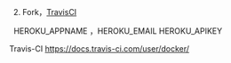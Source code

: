 
2. Fork，[TravisCI](https://travis-ci.org/profile)
  
   HEROKU_APPNAME ，HEROKU_EMAIL  HEROKU_APIKEY 
   

Travis-CI
https://docs.travis-ci.com/user/docker/
